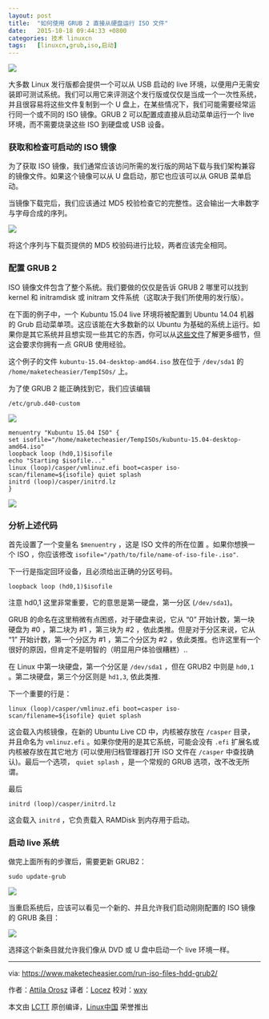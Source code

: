 ```yaml
---
layout: post
title:	"如何使用 GRUB 2 直接从硬盘运行 ISO 文件"
date:	2015-10-18 09:44:33 +0800 
categories:	技术 linuxcn 
tags:	[linuxcn,grub,iso,启动]
---
```



![](/Asserts/Images//attachment/album/201510/18/094435clq6dy8jsvceze6l.png)


大多数 Linux 发行版都会提供一个可以从 USB 启动的 live 环境，以便用户无需安装即可测试系统。我们可以用它来评测这个发行版或仅仅是当成一个一次性系统，并且很容易将这些文件复制到一个 U 盘上，在某些情况下，我们可能需要经常运行同一个或不同的 ISO 镜像。GRUB 2 可以配置成直接从启动菜单运行一个 live 环境，而不需要烧录这些 ISO 到硬盘或 USB 设备。


### 获取和检查可启动的 ISO 镜像


为了获取 ISO 镜像，我们通常应该访问所需的发行版的网站下载与我们架构兼容的镜像文件。如果这个镜像可以从 U 盘启动，那它也应该可以从 GRUB 菜单启动。


当镜像下载完后，我们应该通过 MD5 校验检查它的完整性。这会输出一大串数字与字母合成的序列。


![](/Asserts/Images//attachment/album/201510/18/094435jfzdcd1otefsdj1o.png)


将这个序列与下载页提供的 MD5 校验码进行比较，两者应该完全相同。


### 配置 GRUB 2


ISO 镜像文件包含了整个系统。我们要做的仅仅是告诉 GRUB 2 哪里可以找到 kernel 和 initramdisk 或 initram 文件系统（这取决于我们所使用的发行版）。


在下面的例子中，一个 Kubuntu 15.04 live 环境将被配置到 Ubuntu 14.04 机器的 Grub 启动菜单项。这应该能在大多数新的以 Ubuntu 为基础的系统上运行。如果你是其它系统并且想实现一些其它的东西，你可以从[这些文件](http://git.marmotte.net/git/glim/tree/grub2)了解更多细节，但这会要求你拥有一点 GRUB 使用经验。


这个例子的文件 `kubuntu-15.04-desktop-amd64.iso` 放在位于 `/dev/sda1` 的 `/home/maketecheasier/TempISOs/` 上。


为了使 GRUB 2 能正确找到它，我们应该编辑



```
/etc/grub.d40-custom

```

![](/Asserts/Images//attachment/album/201510/18/094436h1yhby1hhxyozfh8.png)



```
menuentry "Kubuntu 15.04 ISO" {
set isofile="/home/maketecheasier/TempISOs/kubuntu-15.04-desktop-amd64.iso"
loopback loop (hd0,1)$isofile
echo "Starting $isofile..."
linux (loop)/casper/vmlinuz.efi boot=casper iso-scan/filename=${isofile} quiet splash
initrd (loop)/casper/initrd.lz
}

```

![](/Asserts/Images//attachment/album/201510/18/094436m1k6oicxcod5w6iw.png)


### 分析上述代码


首先设置了一个变量名 `$menuentry` ，这是 ISO 文件的所在位置 。如果你想换一个 ISO ，你应该修改 `isofile="/path/to/file/name-of-iso-file-.iso"`.


下一行是指定回环设备，且必须给出正确的分区号码。



```
loopback loop (hd0,1)$isofile

```

注意 hd0,1 这里非常重要，它的意思是第一硬盘，第一分区 (`/dev/sda1`)。


GRUB 的命名在这里稍微有点困惑，对于硬盘来说，它从 “0” 开始计数，第一块硬盘为 #0 ，第二块为 #1 ，第三块为 #2 ，依此类推。但是对于分区来说，它从 “1” 开始计数，第一个分区为 #1 ，第二个分区为 #2 ，依此类推。也许这里有一个很好的原因，但肯定不是明智的（明显用户体验很糟糕）..


在 Linux 中第一块硬盘，第一个分区是 `/dev/sda1` ，但在 GRUB2 中则是 `hd0,1` 。第二块硬盘，第三个分区则是 `hd1,3`, 依此类推.


下一个重要的行是：



```
linux (loop)/casper/vmlinuz.efi boot=casper iso-scan/filename=${isofile} quiet splash

```

这会载入内核镜像，在新的 Ubuntu Live CD 中，内核被存放在 `/casper` 目录，并且命名为 `vmlinuz.efi` 。如果你使用的是其它系统，可能会没有 `.efi` 扩展名或内核被存放在其它地方 (可以使用归档管理器打开 ISO 文件在 `/casper` 中查找确认)。最后一个选项， `quiet splash` ，是一个常规的 GRUB 选项，改不改无所谓。


最后



```
initrd (loop)/casper/initrd.lz

```

这会载入 `initrd` ，它负责载入 RAMDisk 到内存用于启动。


### 启动 live 系统


做完上面所有的步骤后，需要更新 GRUB2：



```
sudo update-grub

```

![](/Asserts/Images//attachment/album/201510/18/094436h5zl1nvplhlommm7.png)


当重启系统后，应该可以看见一个新的、并且允许我们启动刚刚配置的 ISO 镜像的 GRUB 条目：


![](/Asserts/Images//attachment/album/201510/18/094437n49lir14269ab692.png)


选择这个新条目就允许我们像从 DVD 或 U 盘中启动一个 live 环境一样。




---


via: <https://www.maketecheasier.com/run-iso-files-hdd-grub2/>


作者：[Attila Orosz](https://www.maketecheasier.com/author/attilaorosz/) 译者：[Locez](https://github.com/locez) 校对：[wxy](https://github.com/wxy)


本文由 [LCTT](https://github.com/LCTT/TranslateProject) 原创编译，[Linux中国](https://linux.cn/) 荣誉推出

